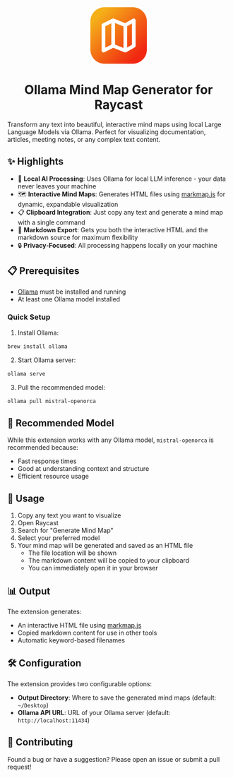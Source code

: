 <div align="center">
  <picture>
    <img alt="logo" height="128px" src="assets/extension-icon.png">
  </picture>
  <h1 align="center">Ollama Mind Map Generator for Raycast</h1>
</div>

Transform any text into beautiful, interactive mind maps using local Large Language Models via Ollama. Perfect for visualizing documentation, articles, meeting notes, or any complex text content.

## ✨ Highlights

- 🤖 **Local AI Processing**: Uses Ollama for local LLM inference - your data never leaves your machine
- 🗺️ **Interactive Mind Maps**: Generates HTML files using [markmap.js](https://markmap.js.org/) for dynamic, expandable visualization
- 📋 **Clipboard Integration**: Just copy any text and generate a mind map with a single command
- 📝 **Markdown Export**: Gets you both the interactive HTML and the markdown source for maximum flexibility
- 🔒 **Privacy-Focused**: All processing happens locally on your machine

## 📋 Prerequisites

- [Ollama](https://ollama.ai/) must be installed and running
- At least one Ollama model installed

### Quick Setup

1. Install Ollama:
```bash
brew install ollama
```

2. Start Ollama server:
```bash
ollama serve
```

3. Pull the recommended model:
```bash
ollama pull mistral-openorca
```

## 💫 Recommended Model

While this extension works with any Ollama model, `mistral-openorca` is recommended because:
- Fast response times
- Good at understanding context and structure
- Efficient resource usage

## 🚀 Usage

1. Copy any text you want to visualize
2. Open Raycast
3. Search for "Generate Mind Map"
4. Select your preferred model
5. Your mind map will be generated and saved as an HTML file
   - The file location will be shown
   - The markdown content will be copied to your clipboard
   - You can immediately open it in your browser

## 📊 Output

The extension generates:
- An interactive HTML file using [markmap.js](https://markmap.js.org/)
- Copied markdown content for use in other tools
- Automatic keyword-based filenames

## 🛠️ Configuration

The extension provides two configurable options:
- **Output Directory**: Where to save the generated mind maps (default: `~/Desktop`)
- **Ollama API URL**: URL of your Ollama server (default: `http://localhost:11434`)

## 🤝 Contributing

Found a bug or have a suggestion? Please open an issue or submit a pull request!
